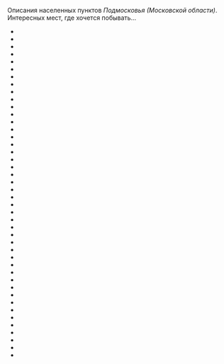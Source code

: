 Описания населенных пунктов *Подмосковья (Московской области)*.
Интересных мест, где хочется побывать...

* [](Апрелевка)
* [](Бронницы)
* [](Волоколамск)
* [](Воскресенск)
* [](Дмитров)
* [](Долгопрудный)
* [](Дубна)
* [](Зарайск)
* [](Звенигород)
* [](Зеленоград)
* [](Истра)
* [](Кашира)
* [](Клин)
* [](Коломна)
* [](Краснознаменск)
* [](Кубинка)
* [](Куровское)
* [](Лобня)
* [](Луховицы)
* [](Монино)
* [](Мытищи)
* [](Наро-Фоминск)
* [](Новый%20Быт)
* [](Ногинск)
* [](Одинцово)
* [](Орехово-Зуево)
* [](Павловский%20Посад)
* [](Протвино)
* [](Пущино)
* [](Раменское)
* [](Руза)
* [](Сергиев%20Посад)
* [](Серпухов)
* [](Солнечногорск)
* [](Старая%20Купавна)
* [](Ступино)
* [](Троицк)
* [](Фрязино)
* [](Черусти)
* [](Чехов)
* [](Шатура)
* [](Шаховская)
* [](Электрогорск)
* [](Яхрома)